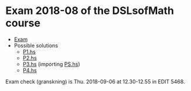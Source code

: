# Exam 2018-08 of the DSLsofMath course

* [Exam](Exam_2018_08.pdf)
* Possible solutions
    * [P1.hs](P1.hs)
    * [P2.hs](P2.hs)
    * [P3.hs](P3.hs) (importing [PS.hs](PS.hs))
    * [P4.hs](P4.hs)

Exam check (granskning) is Thu. 2018-09-06 at 12.30-12.55 in EDIT 5468.
